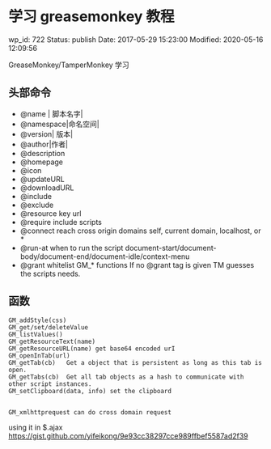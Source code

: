 # 学习 greasemonkey 教程


wp_id: 722
Status: publish
Date: 2017-05-29 15:23:00
Modified: 2020-05-16 12:09:56


GreaseMonkey/TamperMonkey 学习

## 头部命令


* @name | 脚本名字|	
* @namespace|命名空间|	
* @version| 版本|	
* @author|作者|		
* @description		
* @homepage		
* @icon		
* @updateURL		
* @downloadURL		
* @include		
* @exclude		
* @resource key url		
* @require	include scripts	
* @connect 	reach cross origin domains	self, current domain, localhost,  or *
* @run-at	when to run the script	document-start/document-body/document-end/document-idle/context-menu
* @grant	whitelist GM_* functions	If no @grant tag is given TM guesses the scripts needs.

## 函数

```
GM_addStyle(css)		
GM_get/set/deleteValue		
GM_listValues()		
GM_getResourceText(name)		
GM_getResourceURL(name)	get base64 encoded urI	
GM_openInTab(url)		
GM_getTab(cb)	Get a object that is persistent as long as this tab is open.	
GM_getTabs(cb)	Get all tab objects as a hash to communicate with other script instances.	
GM_setClipboard(data, info)	set the clipboard	


GM_xmlhttprequest can do cross domain request

```

using it in $.ajax https://gist.github.com/yifeikong/9e93cc38297cce989ffbef5587ad2f39